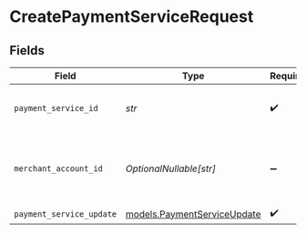 # CreatePaymentServiceRequest


## Fields

| Field                                                            | Type                                                             | Required                                                         | Description                                                      | Example                                                          |
| ---------------------------------------------------------------- | ---------------------------------------------------------------- | ---------------------------------------------------------------- | ---------------------------------------------------------------- | ---------------------------------------------------------------- |
| `payment_service_id`                                             | *str*                                                            | :heavy_check_mark:                                               | the ID of the payment service                                    | fffd152a-9532-4087-9a4f-de58754210f0                             |
| `merchant_account_id`                                            | *OptionalNullable[str]*                                          | :heavy_minus_sign:                                               | The ID of the merchant account to use for this request.          |                                                                  |
| `payment_service_update`                                         | [models.PaymentServiceUpdate](../models/paymentserviceupdate.md) | :heavy_check_mark:                                               | N/A                                                              |                                                                  |